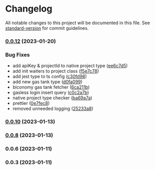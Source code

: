 # Changelog

All notable changes to this project will be documented in this file. See [standard-version](https://github.com/conventional-changelog/standard-version) for commit guidelines.

### [0.0.12](https://github.com/questbook/zero-wallet-dashboard-sdk/compare/v0.0.10...v0.0.12) (2023-01-20)


### Bug Fixes

* add apiKey & projectId to native project type ([ee6c7d5](https://github.com/questbook/zero-wallet-dashboard-sdk/commit/ee6c7d5fc66cd5393d72da01e787913beba47764))
* add init waiters to project class ([f5e7c78](https://github.com/questbook/zero-wallet-dashboard-sdk/commit/f5e7c780dfd7a6064967240b8f15336d4d049802))
* add jest type to ts config ([c30fd98](https://github.com/questbook/zero-wallet-dashboard-sdk/commit/c30fd984cffa98891ff3a5bf868c395751d2bcf8))
* add new gas tank type ([d0fa099](https://github.com/questbook/zero-wallet-dashboard-sdk/commit/d0fa0992f9a93469771e64df3e104904b1baca9b))
* biconomy gas tank fetcher ([6ca211b](https://github.com/questbook/zero-wallet-dashboard-sdk/commit/6ca211bd6417b002dd4c44b0144d225c7712e4d2))
* gasless login insert query ([c0c2a7b](https://github.com/questbook/zero-wallet-dashboard-sdk/commit/c0c2a7bbd64812d70c74d69bc2ab345008a1f273))
* native project type checker ([ba69a7a](https://github.com/questbook/zero-wallet-dashboard-sdk/commit/ba69a7a8def1bf83ebdcdcbb387473ecc081c22a))
* prettier ([0e7fec8](https://github.com/questbook/zero-wallet-dashboard-sdk/commit/0e7fec88183aa0d1bf025fdd822c709e45f3c210))
* removed unneeded logging ([25233a8](https://github.com/questbook/zero-wallet-dashboard-sdk/commit/25233a856a8f3d2b3aadb5aac29ef3bf5bed42d1))

### [0.0.10](https://github.com/questbook/zero-wallet-dashboard-sdk/compare/v0.0.8...v0.0.10) (2023-01-13)

### [0.0.8](https://github.com/questbook/zero-wallet-dashboard-sdk/compare/v0.0.6...v0.0.8) (2023-01-13)

### 0.0.6 (2023-01-11)

### 0.0.3 (2023-01-11)
